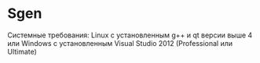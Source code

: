 ﻿Sgen
====

Системные требования:
Linux с установленным g++ и qt версии выше 4
или
Windows с установленным Visual Studio 2012 (Professional или Ultimate)